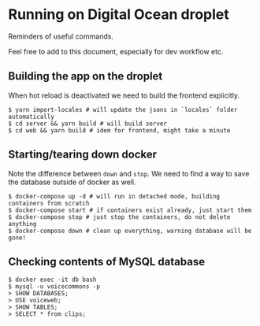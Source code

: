 # Running on Digital Ocean droplet

Reminders of useful commands.

Feel free to add to this document, especially for dev workflow etc.

## Building the app on the droplet

When hot reload is deactivated we need to build the frontend explicitly.

```
$ yarn import-locales # will update the jsons in `locales` folder automatically
$ cd server && yarn build # will build server
$ cd web && yarn build # idem for frontend, might take a minute
```

## Starting/tearing down docker

Note the difference between `down` and `stop`. We need to find a way to save the database outside of docker as well.

```
$ docker-compose up -d # will run in detached mode, building containers from scratch
$ docker-compose start # if containers exist already, just start them
$ docker-compose stop # just stop the containers, do not delete anything
$ docker-compose down # clean up everything, warning database will be gone!
```

## Checking contents of MySQL database

```
$ docker exec -it db bash
$ mysql -u voicecommons -p
> SHOW DATABASES;
> USE voiceweb;
> SHOW TABLES;
> SELECT * from clips;
```
